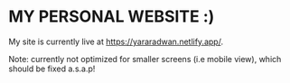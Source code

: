 # MY PERSONAL WEBSITE :)

My site is currently live at https://yararadwan.netlify.app/.

Note: currently not optimized for smaller screens (i.e mobile view), which should be fixed a.s.a.p! 
